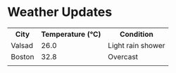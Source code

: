 # Weather Updates

<!-- WEATHER-UPDATE-START -->
<table><tr><th>City</th><th>Temperature (°C)</th><th>Condition</th></tr><tr><td>Valsad</td><td>26.0</td><td>Light rain shower</td></tr><tr><td>Boston</td><td>32.8</td><td>Overcast</td></tr><tr><td></td><td></td><td></td></tr></table>
<!-- WEATHER-UPDATE-END -->
